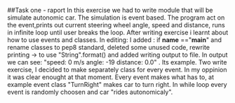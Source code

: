 ##Task one - raport
In this exercise we had to write module that will be simulate autonomic car.
The simulation is event based. The program act on the event,prints out current steering wheel angle, speed and distance,
runs in infinite loop until user breaks the loop.
After writing exercise i learnt about how to use events and classes. In editing: I added : if __name__ =="__main__"
and rename classes to pep8 standard, deleted some unused code, rewrite printing -> to use "String".format() and added writing output to file.
In output we can see: "speed: 0 m/s angle: -19 distance: 0.0" . Its example. Two write exercise, I decided to make separately class for every event.
In my oppinion it was clear enought at that moment. Every event makes what has to, at example event class "TurnRight" makes car to turn right. 
In while loop every event is randomly choosen and car "rides autonomicaly". 

